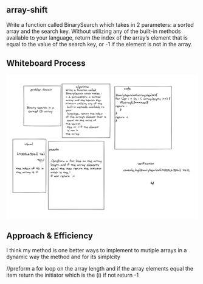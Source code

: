 
## array-shift
Write a function called BinarySearch which takes in 2 parameters: a sorted array and the search key. Without utilizing any of the built-in methods available to your language, return the index of the array’s element that is equal to the value of the search key, or -1 if the element is not in the array.


## Whiteboard Process
![array-binary-search](array-binary-search.png)

## Approach & Efficiency
I think my method is one better ways to implement to mutiple arrays in a dynamic way the method and for its simplcity


//preform a for loop on the array length and if the array elements equal the item return the initiator which is the (i) if not return  -1  